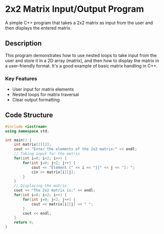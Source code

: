 # 2x2 Matrix Input/Output Program

A simple C++ program that takes a 2x2 matrix as input from the user and then displays the entered matrix.

## Description

This program demonstrates how to use nested loops to take input from the user and store it in a 2D array (matrix), and then how to display the matrix in a user-friendly format. It's a good example of basic matrix handling in C++.

### Key Features
- User input for matrix elements
- Nested loops for matrix traversal
- Clear output formatting

## Code Structure

```cpp
#include <iostream>
using namespace std;

int main() {
    int matrix[2][2];
    cout << "Enter the elements of the 2x2 matrix:" << endl;
    // Taking input for the matrix
    for(int i=0; i<2; i++) {
        for(int j=0; j<2; j++) {
            cout << "Element [" << i << "][" << j << "]: ";
            cin >> matrix[i][j];
        }
    }
    // Displaying the matrix
    cout << "The 2x2 matrix is:" << endl;
    for(int i=0; i<2; i++) {
        for(int j=0; j<2; j++) {
            cout << matrix[i][j] << " ";
        }
        cout << endl;
    }
    return 0;
}
